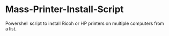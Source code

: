 # Mass-Printer-Install-Script
Powershell script to install Ricoh or HP printers on multiple computers from a list. 
